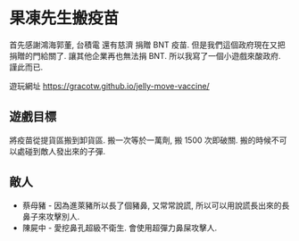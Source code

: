 # 果凍先生搬疫苗

首先感謝鴻海郭董, 台積電 還有慈濟 捐贈 BNT 疫苗. 但是我們這個政府現在又把捐贈的門給關了.
讓其他企業再也無法捐 BNT. 所以我寫了一個小遊戲來酸政府. 謹此而已.

遊玩網址 https://gracotw.github.io/jelly-move-vaccine/

## 遊戲目標

將疫苗從提貨區搬到卸貨區. 搬一次等於一萬劑, 搬 1500 次即破關. 搬的時候不可以處碰到敵人發出來的子彈.

## 敵人

 * 蔡母豬 - 因為進萊豬所以長了個豬鼻, 又常常說謊, 所以可以用說謊長出來的長鼻子來攻擊別人.
 * 陳屍中 - 愛挖鼻孔超級不衛生. 會使用超彈力鼻屎攻擊人.

